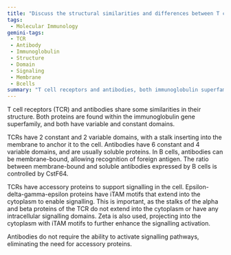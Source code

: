 ```yaml
---
title: "Discuss the structural similarities and differences between T cell receptors and antibodies."
tags:
 - Molecular Immunology
gemini-tags:
 - TCR
 - Antibody
 - Immunoglobulin
 - Structure
 - Domain
 - Signaling
 - Membrane
 - Bcells
summary: "T cell receptors and antibodies, both immunoglobulin superfamily members with variable and constant domains, differ in their structure, membrane association, signaling mechanisms, and the requirement for accessory proteins."
---
```

T cell receptors (TCR) and antibodies share some similarities in their structure. Both proteins are found within the immunoglobulin gene superfamily, and both have variable and constant domains. 

TCRs have 2 constant and 2 variable domains, with a stalk inserting into the membrane to anchor it to the cell. 
Antibodies have 6 constant and 4 variable domains, and are usually soluble proteins. In B cells, antibodies can be membrane-bound, allowing recognition of foreign antigen. The ratio between membrane-bound and soluble antibodies expressed by B cells is controlled by CstF64. 

TCRs have accessory proteins to support signalling in the cell. Epsilon-delta-gamma-epsilon proteins have iTAM motifs that extend into the cytoplasm to enable signalling. This is important, as the stalks of the alpha and beta proteins of the TCR do not extend into the cytoplasm or have any intracellular signalling domains. Zeta is also used, projecting into the cytoplasm with iTAM motifs to further enhance the signalling activation.

Antibodies do not require the ability to activate signalling pathways, eliminating the need for accessory proteins.